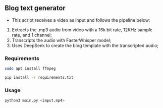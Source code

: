 ## Blog text generator

 - This script receives a video as input and follows the pipeline below:
 1. Extracts the .mp3 audio from video with a 16k bit rate, 12KHz sample rate, and 1 channel;
 2. Transcripts the audio with FasterWhisper model;
 3. Uses DeepSeek to create the blog template with the transcripted audio;

### Requirements
```bash
sudo apt install ffmpeg
```

```bash
pip install -r requirements.txt
```

### Usage
```bash
python3 main.py <input.mp4>
```
